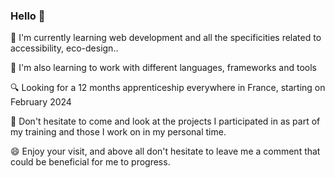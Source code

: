### Hello 👋

🌱 I'm currently learning web development and all the specificities related to accessibility, eco-design..

🔭 I'm also learning to work with different languages, frameworks and tools

🔍 Looking for a 12 months apprenticeship everywhere in France, starting on February 2024

💬 Don't hesitate to come and look at the projects I participated in as part of my training and those I work on in my personal time.

😄 Enjoy your visit, and above all don't hesitate to leave me a comment that could be beneficial for me to progress.




<!--
**PaulaRondao/PaulaRondao** is a ✨ _special_ ✨ repository because its `README.md` (this file) appears on your GitHub profile.
<img align="left" alt="Linkedin" src="https://img.shields.io/badge/LinkedIn-0077B5?style=for-the-badge&logo=linkedin&logoColor=white"  /> 
 [<img align="left" alt="medium" src="https://img.shields.io/badge/medium-%2312100E.svg?&style=for-the-badge&logo=medium&logoColor=white" />][blog]
blog is website definition in read file, just a place holder for all the urls that I have used.
[blog]: https://eresh-zealous.medium.com/
blog is website definition in read file, just a place holder for all the urls that I have used.
[blog]: https://eresh-zealous.medium.com/
{BadgeURLHere}


Here are some ideas to get you started:

- 🔭 I’m currently working on ...
- 🌱 I’m currently learning ...
- 👯 I’m looking to collaborate on ...
- 🤔 I’m looking for help with ...
- 💬 Ask me about ...
- 📫 How to reach me: ...
- 😄 Pronouns: ...
- ⚡ Fun fact: ...
-->
